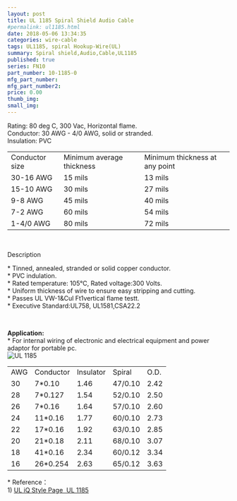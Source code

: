 ```yaml
---
layout: post
title: UL 1185 Spiral Shield Audio Cable
#permalink: ul1185.html
date: 2018-05-06 13:34:35
categories: wire-cable
tags: UL1185, spiral Hookup-Wire(UL)
summary: Spiral shield,Audio,Cable,UL1185
published: true 
series: FN10
part_number: 10-1185-0
mfg_part_number: 
mfg_part_number2: 
price: 0.00
thumb_img: 
small_img: 
---
```



<p>
	Rating: 80 deg C, 300 Vac, Horizontal flame.<br />
Conductor: 30 AWG - 4/0 AWG, solid or stranded.<br />
Insulation: PVC <br />
	<table>
		<tbody>
			<tr>
				<td>
					Conductor size
				</td>
				<td>
					Minimum average thickness
				</td>
				<td>
					Minimum thickness at any point
				</td>
			</tr>
			<tr>
				<td>
					30-16 AWG
				</td>
				<td>
					15 mils
				</td>
				<td>
					13 mils
				</td>
			</tr>
			<tr>
				<td>
					15-10 AWG
				</td>
				<td>
					30 mils
				</td>
				<td>
					27 mils
				</td>
			</tr>
			<tr>
				<td>
					9-8 AWG
				</td>
				<td>
					45 mils
				</td>
				<td>
					40 mils
				</td>
			</tr>
			<tr>
				<td>
					7-2 AWG
				</td>
				<td>
					60 mils
				</td>
				<td>
					54 mils
				</td>
			</tr>
			<tr>
				<td>
					1-4/0 AWG
				</td>
				<td>
					80 mils
				</td>
				<td>
					72 mils
				</td>
			</tr>
		</tbody>
	</table>
</p>
<p>
	<br />
</p>
<p>
	Description
</p>
<p>
	* Tinned, annealed, stranded or solid copper conductor.<br />
* PVC indulation.<br />
* Rated temperature: 105℃, Rated voltage:300 Volts.<br />
* Uniform thickness of wire to ensure easy stripping and cutting.<br />
* Passes UL VW-1&amp;Cul Ft1vertical flame testt.<br />
* Executive Standard:UL758, UL1581,CSA22.2
</p>
<p>
	<strong><br />
</strong> 
</p>
<p>
	<strong>Application:</strong><br />
* For internal wiring of electronic and electrical equipment and power adaptor for portable pc.<br />
<img src="public/goods/ul1185.jpg" alt="UL 1185" class="img-responsive" /> 
</p>
<div class="table-responsive">
	<table class="table table-bordered table-hover table-condensed">
		<tbody>
			<tr>
				<td>
					AWG
				</td>
				<td>
					Conductor
				</td>
				<td>
					Insulator
				</td>
				<td>
					Spiral
				</td>
				<td>
					O.D.
				</td>
			</tr>
			<tr>
				<td>
					30
				</td>
				<td>
					7*0.10
				</td>
				<td>
					1.46
				</td>
				<td>
					47/0.10
				</td>
				<td>
					2.42
				</td>
			</tr>
			<tr>
				<td>
					28
				</td>
				<td>
					7*0.127
				</td>
				<td>
					1.54
				</td>
				<td>
					52/0.10
				</td>
				<td>
					2.50
				</td>
			</tr>
			<tr>
				<td>
					26
				</td>
				<td>
					7*0.16
				</td>
				<td>
					1.64
				</td>
				<td>
					57/0.10
				</td>
				<td>
					2.60
				</td>
			</tr>
			<tr>
				<td>
					24
				</td>
				<td>
					11*0.16
				</td>
				<td>
					1.77
				</td>
				<td>
					60/0.10
				</td>
				<td>
					2.73
				</td>
			</tr>
			<tr>
				<td>
					22
				</td>
				<td>
					17*0.16
				</td>
				<td>
					1.92
				</td>
				<td>
					63/0.10
				</td>
				<td>
					2.85
				</td>
			</tr>
			<tr>
				<td>
					20
				</td>
				<td>
					21*0.18
				</td>
				<td>
					2.11
				</td>
				<td>
					68/0.10
				</td>
				<td>
					3.07
				</td>
			</tr>
			<tr>
				<td>
					18
				</td>
				<td>
					41*0.16
				</td>
				<td>
					2.34
				</td>
				<td>
					60/0.12
				</td>
				<td>
					3.34
				</td>
			</tr>
			<tr>
				<td>
					16
				</td>
				<td>
					26*0.254
				</td>
				<td>
					2.63
				</td>
				<td>
					65/0.12
				</td>
				<td>
					3.63
				</td>
			</tr>
		</tbody>
	</table>
</div>
<p>
	* Reference：<br />
1) <a href="http://iq.ul.com/awm/stylepage.aspx?Style=1185" target="_blank">UL iQ Style Page&nbsp; UL 1185 </a> 
</p>